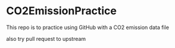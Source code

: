 # CO2EmissionPractice
 This repo is to practice using GitHub with a CO2 emission data file

also try pull request to upstream
